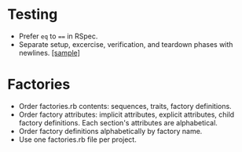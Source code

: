 # Testing

* Prefer `eq` to `==` in RSpec.
* Separate setup, excercise, verification, and teardown phases with newlines. [[sample]](https://github.com/qontak-dev/guides/blob/master/style/testing/four_phase_test.md)

# Factories

* Order factories.rb contents: sequences, traits, factory definitions.
* Order factory attributes: implicit attributes, explicit attributes, child factory definitions. Each section's attributes are alphabetical.
* Order factory definitions alphabetically by factory name.
* Use one factories.rb file per project.

